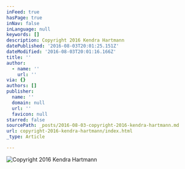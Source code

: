 ```yaml
---
inFeed: true
hasPage: true
inNav: false
inLanguage: null
keywords: []
description: Copyright 2016 Kendra Hartmann
datePublished: '2016-08-03T20:01:25.151Z'
dateModified: '2016-08-03T20:01:16.166Z'
title: ''
author:
  - name: ''
    url: ''
via: {}
authors: []
publisher:
  name: ''
  domain: null
  url: ''
  favicon: null
starred: false
sourcePath: _posts/2016-08-03-copyright-2016-kendra-hartmann.md
url: copyright-2016-kendra-hartmann/index.html
_type: Article

---
```

![Copyright 2016 Kendra Hartmann](https://the-grid-user-content.s3-us-west-2.amazonaws.com/e15e65b5-3cee-4a65-9228-783f2e1b6feb.jpg)